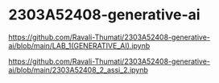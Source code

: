 # 2303A52408-generative-ai
https://github.com/Ravali-Thumati/2303A52408-generative-ai/blob/main/LAB_1(GENERATIVE_AI).ipynb

https://github.com/Ravali-Thumati/2303A52408-generative-ai/blob/main/2303A52408_2_assi_2.ipynb
